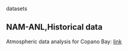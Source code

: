 datasets

## NAM-ANL,Historical data

Atmospheric data analysis for Copano Bay:
 [link](https://www.ncei.noaa.gov/thredds/catalog/model-namanl-old/catalog.html)
                                
